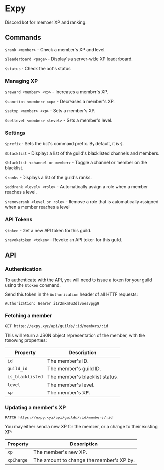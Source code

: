 # Expy

Discord bot for member XP and ranking.

## Commands

`$rank <member>` - Check a member's XP and level.

`$leaderboard <page>` - Display's a server-wide XP leaderboard.

`$status` - Check the bot's status.

### Managing XP

`$reward <member> <xp>` - Increases a member's XP.

`$sanction <member> <xp>` - Decreases a member's XP.

`$setxp <member> <xp>` - Sets a member's XP.

`$setlevel <member> <level>` - Sets a member's level.

### Settings

`$prefix` - Sets the bot's command prefix. By default, it is `$`.

`$blacklist` - Displays a list of the guild's blacklisted channels and members.

`$blacklist <channel or member>` - Toggle a channel or member on the blacklist.

`$ranks` - Displays a list of the guild's ranks.

`$addrank <level> <role>` - Automatically assign a role when a member reaches a level.

`$removerank <level or role>` - Remove a role that is automatically assigned when a member reaches a level.

### API Tokens

`$token` - Get a new API token for this guild.

`$revoketoken <token<` - Revoke an API token for this guild.

## API

### Authentication

To authenticate with the API, you will need to issue a token for your guild using the `$token` command.

Send this token in the `Authorization` header of all HTTP requests:

```
Authorization: Bearer i1r2mkm0u3dlvoesvpgg9
```

### Fetching a member

```
GET https://expy.xyz/api/guilds/:id/members/:id
```

This will return a JSON object representation of the member, with the following properties:

| Property | Description |
|--|--|
| `id` | The member's ID. |
| `guild_id` | The member's guild ID. |
| `is_blacklisted` | The member's blacklist status. |
| `level` | The member's level. |
| `xp` | The member's XP. |

### Updating a member's XP

```
PATCH https://expy.xyz/api/guilds/:id/members/:id
```

You may either send a new XP for the member, or a change to their existing XP:

| Property | Description |
|--|--|
| `xp` | The member's new XP. |
| `xpChange` | The amount to change the member's XP by. |